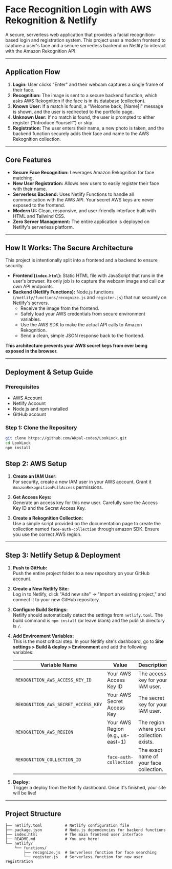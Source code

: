 # Face Recognition Login with AWS Rekognition & Netlify

A secure, serverless web application that provides a facial recognition-based login and registration system. This project uses a modern frontend to capture a user's face and a secure serverless backend on Netlify to interact with the Amazon Rekognition API.

---

## Application Flow

1. **Login:** User clicks "Enter" and their webcam captures a single frame of their face.
2. **Recognition:** The image is sent to a secure backend function, which asks AWS Rekognition if the face is in its database (collection).
3. **Known User:** If a match is found, a "Welcome back, [Name]!" message is shown, and the user is redirected to the portfolio page.
4. **Unknown User:** If no match is found, the user is prompted to either register ("Introduce Yourself") or skip.
5. **Registration:** The user enters their name, a new photo is taken, and the backend function securely adds their face and name to the AWS Rekognition collection.

---

## Core Features

- **Secure Face Recognition:** Leverages Amazon Rekognition for face matching.
- **New User Registration:** Allows new users to easily register their face with their name.
- **Serverless Backend:** Uses Netlify Functions to handle all communication with the AWS API. Your secret AWS keys are never exposed to the frontend.
- **Modern UI:** Clean, responsive, and user-friendly interface built with HTML and Tailwind CSS.
- **Zero Server Management:** The entire application is deployed on Netlify's serverless platform.

---

## How It Works: The Secure Architecture

This project is intentionally split into a frontend and a backend to ensure security.

- **Frontend (`index.html`):** Static HTML file with JavaScript that runs in the user's browser. Its only job is to capture the webcam image and call our own API endpoints.
- **Backend (Netlify Functions):** Node.js functions (`/netlify/functions/recognize.js` and `register.js`) that run securely on Netlify's servers.
  - Receive the image from the frontend.
  - Safely load your AWS credentials from secure environment variables.
  - Use the AWS SDK to make the actual API calls to Amazon Rekognition.
  - Send a clean, simple JSON response back to the frontend.

**This architecture prevents your AWS secret keys from ever being exposed in the browser.**

---

## Deployment & Setup Guide

### Prerequisites

- AWS Account
- Netlify Account
- Node.js and npm installed
- GitHub account

### Step 1: Clone the Repository

```sh
git clone https://github.com/AKpal-codes/LookLock.git
cd LookLock
npm install
```

## Step 2: AWS Setup

1. **Create an IAM User:**  
   For security, create a new IAM user in your AWS account. Grant it `AmazonRekognitionFullAccess` permissions.

2. **Get Access Keys:**  
   Generate an access key for this new user. Carefully save the Access Key ID and the Secret Access Key.

3. **Create a Rekognition Collection:**  
   Use a simple script provided on the documentation page to create the collection named `face-auth-collection` through amazon SDK. Ensure you use the correct AWS region.

---

## Step 3: Netlify Setup & Deployment

1. **Push to GitHub:**  
   Push the entire project folder to a new repository on your GitHub account.

2. **Create a New Netlify Site:**  
   Log in to Netlify, click "Add new site" → "Import an existing project," and connect it to your new GitHub repository.

3. **Configure Build Settings:**  
   Netlify should automatically detect the settings from `netlify.toml`. The build command is `npm install` (or leave blank) and the publish directory is `/`.

4. **Add Environment Variables:**  
   This is the most critical step. In your Netlify site's dashboard, go to **Site settings > Build & deploy > Environment** and add the following variables:

   | Variable Name               | Value                        | Description                                 |
   |-----------------------------|------------------------------|---------------------------------------------|
   | `REKOGNITION_AWS_ACCESS_KEY_ID`         | Your AWS Access Key ID       | The access key for your IAM user.           |
   | `REKOGNITION_AWS_SECRET_ACCESS_KEY`     | Your AWS Secret Access Key   | The secret key for your IAM user.           |
   | `REKOGNITION_AWS_REGION`                | Your AWS Region (e.g., us-east-1) | The region where your collection exists. |
   | `REKOGNITION_COLLECTION_ID` | `face-auth-collection`       | The exact name of your face collection.     |

5. **Deploy:**  
   Trigger a deploy from the Netlify dashboard. Once it's finished, your site will be live!

---

## Project Structure

```/
├── netlify.toml          # Netlify configuration file
├── package.json          # Node.js dependencies for backend functions
├── index.html            # The main frontend user interface
├── README.md             # You are here!
└── netlify/
    └── functions/
        ├── recognize.js  # Serverless function for face searching
        └── register.js   # Serverless function for new user registration
```